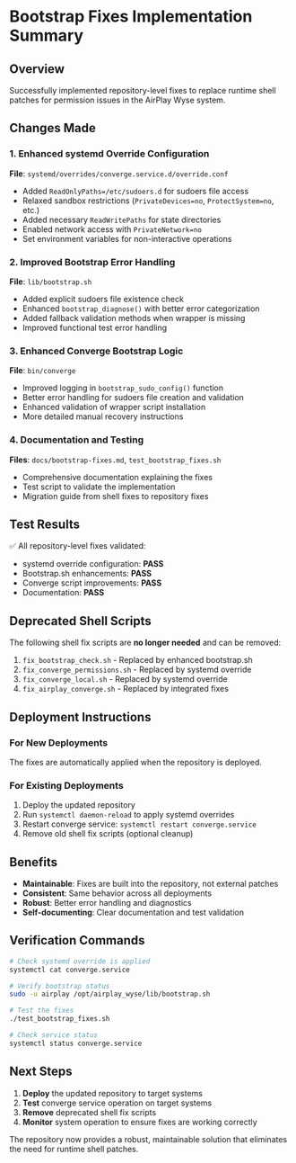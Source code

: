 # Bootstrap Fixes Implementation Summary

## Overview

Successfully implemented repository-level fixes to replace runtime shell patches for permission issues in the AirPlay Wyse system.

## Changes Made

### 1. Enhanced systemd Override Configuration
**File**: `systemd/overrides/converge.service.d/override.conf`
- Added `ReadOnlyPaths=/etc/sudoers.d` for sudoers file access
- Relaxed sandbox restrictions (`PrivateDevices=no`, `ProtectSystem=no`, etc.)
- Added necessary `ReadWritePaths` for state directories
- Enabled network access with `PrivateNetwork=no`
- Set environment variables for non-interactive operations

### 2. Improved Bootstrap Error Handling
**File**: `lib/bootstrap.sh`
- Added explicit sudoers file existence check
- Enhanced `bootstrap_diagnose()` with better error categorization
- Added fallback validation methods when wrapper is missing
- Improved functional test error handling

### 3. Enhanced Converge Bootstrap Logic
**File**: `bin/converge`
- Improved logging in `bootstrap_sudo_config()` function
- Better error handling for sudoers file creation and validation
- Enhanced validation of wrapper script installation
- More detailed manual recovery instructions

### 4. Documentation and Testing
**Files**: `docs/bootstrap-fixes.md`, `test_bootstrap_fixes.sh`
- Comprehensive documentation explaining the fixes
- Test script to validate the implementation
- Migration guide from shell fixes to repository fixes

## Test Results

✅ All repository-level fixes validated:
- systemd override configuration: **PASS**
- Bootstrap.sh enhancements: **PASS**
- Converge script improvements: **PASS**
- Documentation: **PASS**

## Deprecated Shell Scripts

The following shell fix scripts are **no longer needed** and can be removed:

1. `fix_bootstrap_check.sh` - Replaced by enhanced bootstrap.sh
2. `fix_converge_permissions.sh` - Replaced by systemd override
3. `fix_converge_local.sh` - Replaced by systemd override
4. `fix_airplay_converge.sh` - Replaced by integrated fixes

## Deployment Instructions

### For New Deployments
The fixes are automatically applied when the repository is deployed.

### For Existing Deployments
1. Deploy the updated repository
2. Run `systemctl daemon-reload` to apply systemd overrides
3. Restart converge service: `systemctl restart converge.service`
4. Remove old shell fix scripts (optional cleanup)

## Benefits

- **Maintainable**: Fixes are built into the repository, not external patches
- **Consistent**: Same behavior across all deployments
- **Robust**: Better error handling and diagnostics
- **Self-documenting**: Clear documentation and test validation

## Verification Commands

```bash
# Check systemd override is applied
systemctl cat converge.service

# Verify bootstrap status
sudo -u airplay /opt/airplay_wyse/lib/bootstrap.sh

# Test the fixes
./test_bootstrap_fixes.sh

# Check service status
systemctl status converge.service
```

## Next Steps

1. **Deploy** the updated repository to target systems
2. **Test** converge service operation on target systems
3. **Remove** deprecated shell fix scripts
4. **Monitor** system operation to ensure fixes are working correctly

The repository now provides a robust, maintainable solution that eliminates the need for runtime shell patches.
